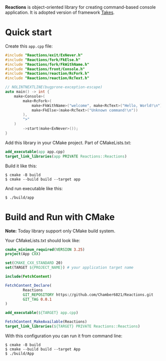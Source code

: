 **Reactions** is object-oriented library for creating command-based console application.
It is adopted version of framework [Takes](https://github.com/yegor256/takes).

# Quick start

Create this `app.cpp` file:
```c++
#include "Reactions/exit/ExNever.h"
#include "Reactions/fork/FkElse.h"
#include "Reactions/fork/FkWithName.h"
#include "Reactions/front/Console.h"
#include "Reactions/reaction/RcFork.h"
#include "Reactions/reaction/RcText.h"

// NOLINTNEXTLINE(bugprone-exception-escape)
auto main() -> int {
    make<Console>(
        make<RcFork>(
            make<FkWithName>("welcome", make<RcText>("Hello, World!\n")),
            make<FkElse>(make<RcText>("Unknown command!\n"))
        ),
        ">"
    )
        ->start(make<ExNever>());
}
```

Add this library in your CMake project. Part of CMakeLists.txt:

```cmake
add_executable(app app.cpp)
target_link_libraries(app PRIVATE Reactions::Reactions)
```

Build it like this:

```shell
$ cmake -B build
$ cmake --build build --target app
```

And run executable like this:

```shell
$ ./build/app
```

# Build and Run with CMake

**Note:** Today library support only CMake build system.

Your CMakeLists.txt should look like:

```cmake
cmake_minimum_required(VERSION 3.25)
project(App CXX)

set(CMAKE_CXX_STANDARD 20)
set(TARGET ${PROJECT_NAME}) # your application target name

include(FetchContent)

FetchContent_Declare(
        Reactions
        GIT_REPOSITORY https://github.com/Chamber6821/Reactions.git
        GIT_TAG 0.0.1
)

add_executable(${TARGET} app.cpp)

FetchContent_MakeAvailable(Reactions)
target_link_libraries(${TARGET} PRIVATE Reactions::Reactions)
```

With this configuration you can run it from command line:
```shell
$ cmake -B build
$ cmake --build build --target App
$ ./build/App
```
